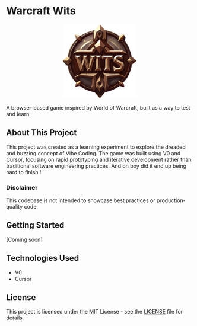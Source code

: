 # Warcraft Wits

<div align="center">
  <img src="public/android-chrome-512x512.png" alt="WarcraftWits Logo" width="200"/>
</div>

A browser-based game inspired by World of Warcraft, built as a way to test and learn.

## About This Project

This project was created as a learning experiment to explore the dreaded and buzzing concept of Vibe Coding. The game was built using V0 and Cursor, focusing on rapid prototyping and iterative development rather than traditional software engineering practices. And oh boy did it end up being hard to finish !

### Disclaimer

This codebase is not intended to showcase best practices or production-quality code.

## Getting Started

[Coming soon]

## Technologies Used

- V0
- Cursor

## License

This project is licensed under the MIT License - see the [LICENSE](LICENSE) file for details.
